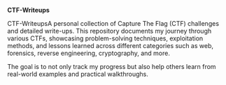 **CTF-Writeups**

CTF-WriteupsA personal collection of Capture The Flag (CTF) challenges and detailed write-ups. This repository documents my journey through various CTFs, showcasing problem-solving techniques, exploitation methods, and lessons learned across different categories such as web, forensics, reverse engineering, cryptography, and more.

The goal is to not only track my progress but also help others learn from real-world examples and practical walkthroughs.
